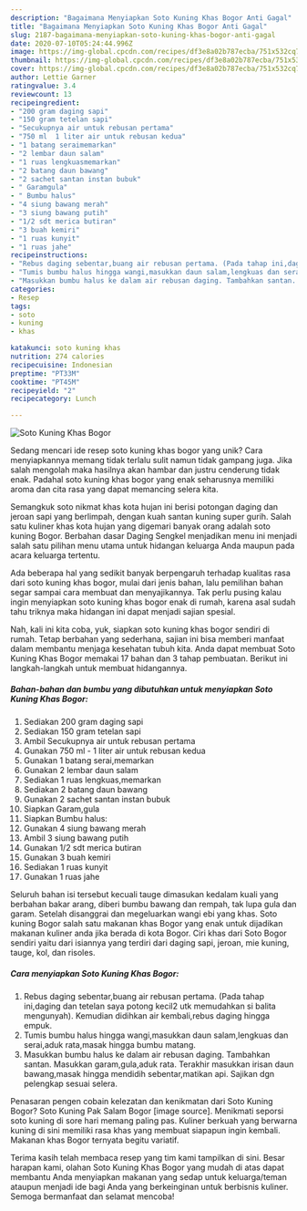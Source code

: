 ```yaml
---
description: "Bagaimana Menyiapkan Soto Kuning Khas Bogor Anti Gagal"
title: "Bagaimana Menyiapkan Soto Kuning Khas Bogor Anti Gagal"
slug: 2187-bagaimana-menyiapkan-soto-kuning-khas-bogor-anti-gagal
date: 2020-07-10T05:24:44.996Z
image: https://img-global.cpcdn.com/recipes/df3e8a02b787ecba/751x532cq70/soto-kuning-khas-bogor-foto-resep-utama.jpg
thumbnail: https://img-global.cpcdn.com/recipes/df3e8a02b787ecba/751x532cq70/soto-kuning-khas-bogor-foto-resep-utama.jpg
cover: https://img-global.cpcdn.com/recipes/df3e8a02b787ecba/751x532cq70/soto-kuning-khas-bogor-foto-resep-utama.jpg
author: Lettie Garner
ratingvalue: 3.4
reviewcount: 13
recipeingredient:
- "200 gram daging sapi"
- "150 gram tetelan sapi"
- "Secukupnya air untuk rebusan pertama"
- "750 ml  1 liter air untuk rebusan kedua"
- "1 batang seraimemarkan"
- "2 lembar daun salam"
- "1 ruas lengkuasmemarkan"
- "2 batang daun bawang"
- "2 sachet santan instan bubuk"
- " Garamgula"
- " Bumbu halus"
- "4 siung bawang merah"
- "3 siung bawang putih"
- "1/2 sdt merica butiran"
- "3 buah kemiri"
- "1 ruas kunyit"
- "1 ruas jahe"
recipeinstructions:
- "Rebus daging sebentar,buang air rebusan pertama. (Pada tahap ini,daging dan tetelan saya potong kecil2 utk memudahkan si balita mengunyah). Kemudian didihkan air kembali,rebus daging hingga empuk."
- "Tumis bumbu halus hingga wangi,masukkan daun salam,lengkuas dan serai,aduk rata,masak hingga bumbu matang."
- "Masukkan bumbu halus ke dalam air rebusan daging. Tambahkan santan. Masukkan garam,gula,aduk rata. Terakhir masukkan irisan daun bawang,masak hingga mendidih sebentar,matikan api. Sajikan dgn pelengkap sesuai selera."
categories:
- Resep
tags:
- soto
- kuning
- khas

katakunci: soto kuning khas 
nutrition: 274 calories
recipecuisine: Indonesian
preptime: "PT33M"
cooktime: "PT45M"
recipeyield: "2"
recipecategory: Lunch

---
```



![Soto Kuning Khas Bogor](https://img-global.cpcdn.com/recipes/df3e8a02b787ecba/751x532cq70/soto-kuning-khas-bogor-foto-resep-utama.jpg)

Sedang mencari ide resep soto kuning khas bogor yang unik? Cara menyiapkannya memang tidak terlalu sulit namun tidak gampang juga. Jika salah mengolah maka hasilnya akan hambar dan justru cenderung tidak enak. Padahal soto kuning khas bogor yang enak seharusnya memiliki aroma dan cita rasa yang dapat memancing selera kita.

Semangkuk soto nikmat khas kota hujan ini berisi potongan daging dan jeroan sapi yang berlimpah, dengan kuah santan kuning super gurih. Salah satu kuliner khas kota hujan yang digemari banyak orang adalah soto kuning Bogor. Berbahan dasar Daging Sengkel menjadikan menu ini menjadi salah satu pilihan menu utama untuk hidangan keluarga Anda maupun pada acara keluarga tertentu.

Ada beberapa hal yang sedikit banyak berpengaruh terhadap kualitas rasa dari soto kuning khas bogor, mulai dari jenis bahan, lalu pemilihan bahan segar sampai cara membuat dan menyajikannya. Tak perlu pusing kalau ingin menyiapkan soto kuning khas bogor enak di rumah, karena asal sudah tahu triknya maka hidangan ini dapat menjadi sajian spesial.


Nah, kali ini kita coba, yuk, siapkan soto kuning khas bogor sendiri di rumah. Tetap berbahan yang sederhana, sajian ini bisa memberi manfaat dalam membantu menjaga kesehatan tubuh kita. Anda dapat membuat Soto Kuning Khas Bogor memakai 17 bahan dan 3 tahap pembuatan. Berikut ini langkah-langkah untuk membuat hidangannya.

<!--inarticleads1-->

##### Bahan-bahan dan bumbu yang dibutuhkan untuk menyiapkan Soto Kuning Khas Bogor:

1. Sediakan 200 gram daging sapi
1. Sediakan 150 gram tetelan sapi
1. Ambil Secukupnya air untuk rebusan pertama
1. Gunakan 750 ml - 1 liter air untuk rebusan kedua
1. Gunakan 1 batang serai,memarkan
1. Gunakan 2 lembar daun salam
1. Sediakan 1 ruas lengkuas,memarkan
1. Sediakan 2 batang daun bawang
1. Gunakan 2 sachet santan instan bubuk
1. Siapkan  Garam,gula
1. Siapkan  Bumbu halus:
1. Gunakan 4 siung bawang merah
1. Ambil 3 siung bawang putih
1. Gunakan 1/2 sdt merica butiran
1. Gunakan 3 buah kemiri
1. Sediakan 1 ruas kunyit
1. Gunakan 1 ruas jahe


Seluruh bahan isi tersebut kecuali tauge dimasukan kedalam kuali yang berbahan bakar arang, diberi bumbu bawang dan rempah, tak lupa gula dan garam. Setelah disanggrai dan megeluarkan wangi ebi yang khas. Soto kuning Bogor salah satu makanan khas Bogor yang enak untuk dijadikan makanan kuliner anda jika berada di kota Bogor. Ciri khas dari Soto Bogor sendiri yaitu dari isiannya yang terdiri dari daging sapi, jeroan, mie kuning, tauge, kol, dan risoles. 

<!--inarticleads2-->

##### Cara menyiapkan Soto Kuning Khas Bogor:

1. Rebus daging sebentar,buang air rebusan pertama. (Pada tahap ini,daging dan tetelan saya potong kecil2 utk memudahkan si balita mengunyah). Kemudian didihkan air kembali,rebus daging hingga empuk.
1. Tumis bumbu halus hingga wangi,masukkan daun salam,lengkuas dan serai,aduk rata,masak hingga bumbu matang.
1. Masukkan bumbu halus ke dalam air rebusan daging. Tambahkan santan. Masukkan garam,gula,aduk rata. Terakhir masukkan irisan daun bawang,masak hingga mendidih sebentar,matikan api. Sajikan dgn pelengkap sesuai selera.


Penasaran pengen cobain kelezatan dan kenikmatan dari Soto Kuning Bogor? Soto Kuning Pak Salam Bogor [image source]. Menikmati seporsi soto kuning di sore hari memang paling pas. Kuliner berkuah yang berwarna kuning di sini memiliki rasa khas yang membuat siapapun ingin kembali. Makanan khas Bogor ternyata begitu variatif. 

Terima kasih telah membaca resep yang tim kami tampilkan di sini. Besar harapan kami, olahan Soto Kuning Khas Bogor yang mudah di atas dapat membantu Anda menyiapkan makanan yang sedap untuk keluarga/teman ataupun menjadi ide bagi Anda yang berkeinginan untuk berbisnis kuliner. Semoga bermanfaat dan selamat mencoba!
